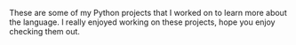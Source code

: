 These are some of my Python projects that I worked on to learn more about the language. 
I really enjoyed working on these projects, hope you enjoy checking them out.
